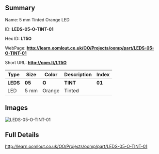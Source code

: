 

## Summary
 
Name: 5 mm Tinted Orange LED

ID: __LEDS-05-O-TINT-01__

Hex ID: __LT5O__

WebPage: __http://learn.oomlout.co.uk/OO/Projects/oomp/part/LEDS-05-O-TINT-01__

Short URL: __http://oom.lt/LT5O__


| Type   | Size   | Color   | Description   | Index   |    
| ----- | ------   | ------   | -----   | ----   |    
| __LEDS__   					| __05__   					| __O__    						| __TINT__    					| __01__ |    
| LED		| 5 mm	| Orange		| Tinted	| 	|

## Images
![LEDS-05-O-TINT-01](http://oomlout.com/oomp-gen/parts/LEDS-05-O-TINT-01/LEDS-05-O-TINT-01_420.jpg)

## Full Details

 http://learn.oomlout.co.uk/OO/Projects/oomp/part/LEDS-05-O-TINT-01

